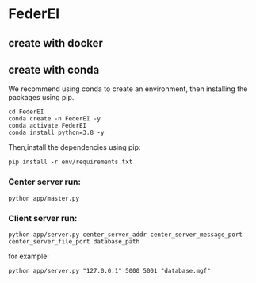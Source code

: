 # FederEI
## create with docker


## create with conda
We recommend using conda to create an environment, then installing the packages using pip.
```
cd FederEI  
conda create -n FederEI -y  
conda activate FederEI  
conda install python=3.8 -y
```
Then,install the dependencies using pip:
```
pip install -r env/requirements.txt
```
### Center server run:
```
python app/master.py 
```
### Client server run:
```
python app/server.py center_server_addr center_server_message_port center_server_file_port database_path
```
for example:
```
python app/server.py "127.0.0.1" 5000 5001 "database.mgf"
```
